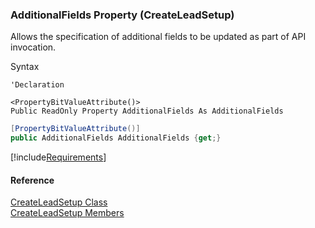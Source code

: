 ﻿### AdditionalFields Property (CreateLeadSetup)

Allows the specification of additional fields to be updated as part of API invocation.

Syntax

```vbnet
'Declaration

<PropertyBitValueAttribute()>
Public ReadOnly Property AdditionalFields As AdditionalFields
```

```csharp
[PropertyBitValueAttribute()]
public AdditionalFields AdditionalFields {get;}
```

[!include[Requirements](../partials/requirements.md)]

#### Reference

[CreateLeadSetup Class](FChoice.Toolkits.Clarify~FChoice.Toolkits.Clarify.Sales.CreateLeadSetup.md)  
[CreateLeadSetup Members](FChoice.Toolkits.Clarify~FChoice.Toolkits.Clarify.Sales.CreateLeadSetup_members.md)
